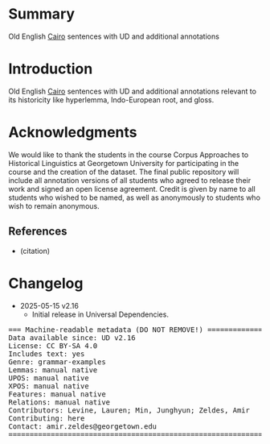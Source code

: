 # Summary

Old English [Cairo](https://github.com/UniversalDependencies/cairo) sentences with UD and additional annotations


# Introduction

Old English [Cairo](https://github.com/UniversalDependencies/cairo) sentences with UD and additional annotations
relevant to its historicity like hyperlemma, Indo-European root, and gloss.


# Acknowledgments

We would like to thank the students in the course
Corpus Approaches to Historical Linguistics at Georgetown University for participating
in the course and the creation of the
dataset. The final public repository will include
all annotation versions of all students who agreed
to release their work and signed an open license
agreement. Credit is given by name to all students
who wished to be named, as well as anonymously
to students who wish to remain anonymous.

## References

* (citation)


# Changelog

* 2025-05-15 v2.16
  * Initial release in Universal Dependencies.


<pre>
=== Machine-readable metadata (DO NOT REMOVE!) ================================
Data available since: UD v2.16
License: CC BY-SA 4.0
Includes text: yes
Genre: grammar-examples
Lemmas: manual native
UPOS: manual native
XPOS: manual native
Features: manual native
Relations: manual native
Contributors: Levine, Lauren; Min, Junghyun; Zeldes, Amir
Contributing: here
Contact: amir.zeldes@georgetown.edu
===============================================================================
</pre>
